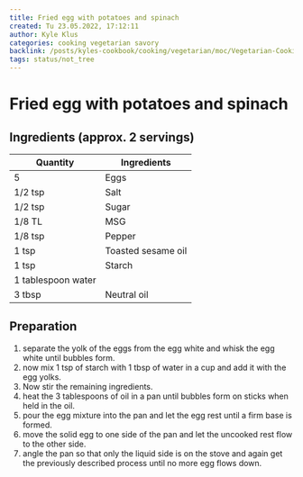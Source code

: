 ```yaml
---
title: Fried egg with potatoes and spinach
created: Tu 23.05.2022, 17:12:11
author: Kyle Klus
categories: cooking vegetarian savory
backlink: /posts/kyles-cookbook/cooking/vegetarian/moc/Vegetarian-Cooking-Recipes.html
tags: status/not_tree
---
```


# Fried egg with potatoes and spinach

## Ingredients (approx. 2 servings)

| Quantity | Ingredients |
| ---------------- | ------------------------------ |
| 5 | Eggs |
| 1/2 tsp | Salt |
| 1/2 tsp | Sugar |
| 1/8 TL | MSG |
| 1/8 tsp | Pepper |
| 1 tsp | Toasted sesame oil |
| 1 tsp | Starch |
| 1 tablespoon water
| 3 tbsp | Neutral oil |

## Preparation

1. separate the yolk of the eggs from the egg white and whisk the egg white until bubbles form.
2. now mix 1 tsp of starch with 1 tbsp of water in a cup and add it with the egg yolks.
3. Now stir the remaining ingredients.
4. heat the 3 tablespoons of oil in a pan until bubbles form on sticks when held in the oil.
5. pour the egg mixture into the pan and let the egg rest until a firm base is formed.
6. move the solid egg to one side of the pan and let the uncooked rest flow to the other side.
7. angle the pan so that only the liquid side is on the stove and again get the previously described process until no more egg flows down.
